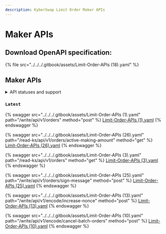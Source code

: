 ```yaml
---
description: KyberSwap Limit Order Maker APIs
---
```


# Maker APIs

## Download OpenAPI specification:

{% file src="../../../.gitbook/assets/Limit-Order-APIs (18).yaml" %}

## Maker APIs

<details>

<summary>API statuses and support</summary>

KyberSwap APIs uses the following statuses to minimize version miscommunications and ensure an uninterrupted service for the end user:

* `Latest`: API is functional and supported. This is the recommended version for all integrators (new and existing).
* `Legacy`: API remains functional with support for bugs only. No new feature updates.
* `Deprecated`: API is no longer functional and is not supported.

For all developers, it is highly recommended that you refer to the API with the `Latest` tag to ensure access to the latest features as well as improved service quality and efficiency. APIs which are planned to be sunset will be tagged `Legacy` during the transition period and thereafter moved to `Deprecated`.



















The KyberSwap Docs will continue to maintain information regarding `Legacy` and `Deprecated` APIs.

</details>

### `Latest`

{% swagger src="../../../.gitbook/assets/Limit-Order-APIs (1).yaml" path="/write/api/v1/orders" method="post" %}
[Limit-Order-APIs (1).yaml](<../../../.gitbook/assets/Limit-Order-APIs (1).yaml>)
{% endswagger %}

{% swagger src="../../../.gitbook/assets/Limit-Order-APIs (26).yaml" path="/read-ks/api/v1/orders/active-making-amount" method="get" %}
[Limit-Order-APIs (26).yaml](<../../../.gitbook/assets/Limit-Order-APIs (26).yaml>)
{% endswagger %}

{% swagger src="../../../.gitbook/assets/Limit-Order-APIs (3).yaml" path="/read-ks/api/v1/orders" method="get" %}
[Limit-Order-APIs (3).yaml](<../../../.gitbook/assets/Limit-Order-APIs (3).yaml>)
{% endswagger %}

{% swagger src="../../../.gitbook/assets/Limit-Order-APIs (25).yaml" path="/write/api/v1/orders/sign-message" method="post" %}
[Limit-Order-APIs (25).yaml](<../../../.gitbook/assets/Limit-Order-APIs (25).yaml>)
{% endswagger %}

{% swagger src="../../../.gitbook/assets/Limit-Order-APIs (13).yaml" path="/write/api/v1/encode/increase-nonce" method="post" %}
[Limit-Order-APIs (13).yaml](<../../../.gitbook/assets/Limit-Order-APIs (13).yaml>)
{% endswagger %}

{% swagger src="../../../.gitbook/assets/Limit-Order-APIs (10).yaml" path="/write/api/v1/encode/cancel-batch-orders" method="post" %}
[Limit-Order-APIs (10).yaml](<../../../.gitbook/assets/Limit-Order-APIs (10).yaml>)
{% endswagger %}
